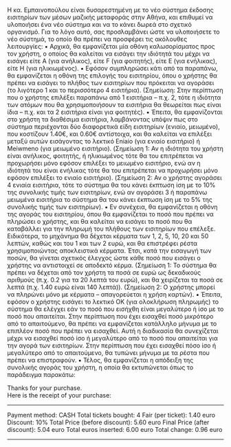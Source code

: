 Η κα. Εμπαινοπούλου είναι δυσαρεστημένη με το νέο σύστημα έκδοσης εισιτηρίων των μέσων μαζικής 
μεταφοράς στην Αθήνα, και επιθυμεί να υλοποιήσει ένα νέο σύστημα και να το κάνει δωρεά στο σχετικό 
οργανισμό. Για το λόγο αυτό, σας προσλαμβάνει ώστε να υλοποιήσετε το νέο σύστημά, το οποίο θα πρέπει 
να προσφέρει τις ακόλουθες λειτουργίες:
▪ Αρχικά, θα εμφανίζεται μία οθόνη καλωσορίσματος προς τον χρήστη, ο οποίος θα καλείται να εισάγει
την ιδιότητά του μέχρι να εισάγει είτε Α (για ανήλικος), είτε F (για φοιτητής), είτε Ε (για ενήλικας), είτε 
Η (για ηλικιωμένος).
▪ Εφόσον συμπληρώσει κάτι από τα παραπάνω, θα εμφανίζεται η οθόνη της επιλογής του εισιτηρίου, όπου 
ο χρήστης θα πρέπει να εισάγει το πλήθος των εισιτηρίων που πρόκειται να αγοράσει (το λιγότερο 1 και 
το περισσότερο 4 εισιτήρια).
(Σημείωση: Στην περίπτωση που ο χρήστης επιλέξει παραπάνω από 1 εισιτήρια – π.χ. 2, τότε η ιδιότητα 
των ατόμων που θα χρησιμοποιήσουν τα εισιτήρια θα θεωρείται πως είναι ίδια – π.χ. και τα 2 εισιτήρια 
είναι για φοιτητές).
▪ Έπειτα, θα εμφανίζονται στο χρήστη τα διαθέσιμα εισιτήρια, λαμβάνοντας υπόψιν πως στο σύστημα 
περιέχονται δύο διαφορετικά είδη εισιτηρίων (ενιαίο, μειωμένο), που κοστίζουν 1.40€, και 0.60€ 
αντίστοιχα, και θα καλείται να επιλέξει μεταξύ αυτών εισάγοντας το λεκτικό Eniaio (για ενιαίο εισιτήριο)
ή Meiwmeno (για μειωμένο εισιτήριο).
(Σημείωση 1: Αν η ιδιότητα του χρήστη είναι ανήλικος, φοιτητής, ή ηλικιωμένος τότε θα του επιτρέπεται 
να προχωρήσει μόνο εφόσον επιλέξει το μειωμένο εισιτήριο, ενώ αν η ιδιότητά του είναι ενήλικας τότε θα 
του επιτρέπεται να προχωρήσει μόνο εφόσον επιλέξει το ενιαίο εισιτήριο).
(Σημείωση 2: Αν ο χρήστης αγοράσει 4 ενιαία εισιτήρια, τότε το σύστημα θα του κάνει έκπτωση ίση με το 
10% της συνολικής τιμής των εισιτηρίων, ενώ αν αγοράσει 3 ή παραπάνω μειωμένα εισιτήρια το σύστημα 
θα του κάνει έκπτωση ίση με το 5% της συνολικής τιμής των εισιτηρίων).
▪ Εν συνέχεια, θα εμφανίζεται η οθόνη της αγοράς του εισιτηρίου, όπου θα εμφανίζεται το ποσό που πρέπει 
να πληρώσει ο χρήστης, και θα καλείται να εισάγει το ποσό που θα καταβάλλει για την πληρωμή του 
πλήθους των εισιτηρίων που επέλεξε. Ειδικότερα, το μηχάνημα θα δέχεται κέρματα των 1, 2, 5, 10, 20 
και 50 λεπτών, καθώς και του 1 και των 2 ευρώ, και θα επιστρέφει ρέστα χρησιμοποιώντας αποκλειστικά 
κέρματα. Έτσι, κατά την εισαγωγή των ποσών, θα γίνεται σχετικός έλεγχος ώστε κάθε ποσό που εισάγει 
ο χρήστης να αντιστοιχεί σε αποδεκτό κέρμα. 
(Σημείωση 1: Το σύστημα θα πρέπει να δέχεται από τον χρήστη τα ποσά σε ευρώ ως δεκαδικούς αριθμούς 
(π.χ. 0.2 για τα 20 λεπτά του ευρώ), και θα χειρίζεται τα ποσά σε λεπτά (π.χ. 1.40 ευρώ είναι 140 λεπτά)).
(Σημείωση 2: Ο χρήστης μπορεί να πληρώνει μόνο με κέρματα – απαγορεύεται η χρήση καρτών).
▪ Έπειτα, εφόσον ο χρήστης εισάγει το λεκτικό ΟΚ (για ολοκλήρωση πληρωμής) το σύστημα θα ελέγχει 
εάν το ποσό που εισήχθη είναι μεγαλύτερο ή ίσο με το ποσό που απαιτείται. Στην περίπτωση που έχει 
εισαχθεί ποσό μικρότερο από το απαιτούμενο, θα πρέπει να εμφανίζεται κατάλληλο μήνυμα με το 
επιπλέον ποσό που πρέπει να εισαχθεί. Αυτή η διαδικασία θα συνεχίζεται μέχρι να εισαχθεί ποσό ίσο ή 
μεγαλύτερο από το ποσό που απαιτείται για την αγορά των εισιτηρίων. Στην περίπτωση που έχει εισαχθεί 
πόσο ίσο ή μεγαλύτερο από το απαιτούμενο, θα τυπώνει μήνυμα με τα ρέστα που πρέπει να επιστραφούν. 
▪ Τέλος, θα εμφανίζεται η απόδειξη της συνολικής αγοράς του χρήστη, η οποία θα εκτυπώνεται όπως το 
παράδειγμα παρακάτω:

Thanks for your purchase.<br>
Here is the receipt of your purchase:
***********************************************************************************
Payment method: CASH
Total tickets bought: 4
Fair (per ticket): 1.40 euro
Discount: 10%
Total Price (before discount): 5.60 euro
Final Price (after discount): 5.04 euro
Total euros inserted: 6.00 euro
Total change: 0.96 euro
***********************************************************************************
